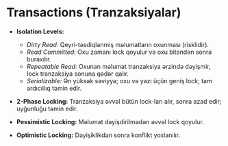# Transactions (Tranzaksiyalar)

- **Isolation Levels:**
    - *Dirty Read:* Qeyri-təsdiqlənmiş məlumatların oxunması (risklidir).
    - *Read Committed:* Oxu zamanı lock qoyulur və oxu bitəndən sonra buraxılır.
    - *Repeatable Read:* Oxunan məlumat tranzaksiya ərzində dəyişmir, lock tranzaksiya sonuna qədər qalır.
    - *Serializable:* Ən yüksək səviyyə; oxu və yazı üçün geniş lock; tam ardıcıllıq təmin edir.

- **2-Phase Locking:** Tranzaksiya əvvəl bütün lock-ları alır, sonra azad edir; uyğunluğu təmin edir.

- **Pessimistic Locking:** Məlumat dəyişdirilmədən əvvəl lock qoyulur.
- **Optimistic Locking:** Dəyişiklikdən sonra konflikt yoxlanılır.